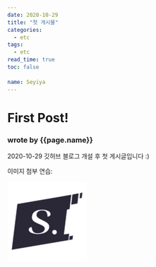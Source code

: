 ```yaml
---
date: 2020-10-29
title: "첫 게시물"
categories: 
  - etc
tags: 
  - etc
read_time: true
toc: false

name: Seyiya
---
```


# First Post! 
### wrote by {{page.name}}



2020-10-29 깃허브 블로그 개설 후 첫 게시글입니다 :)

이미지 첨부 연습: 

![예시 이미지](/assets/images/open-graph-default.png)
